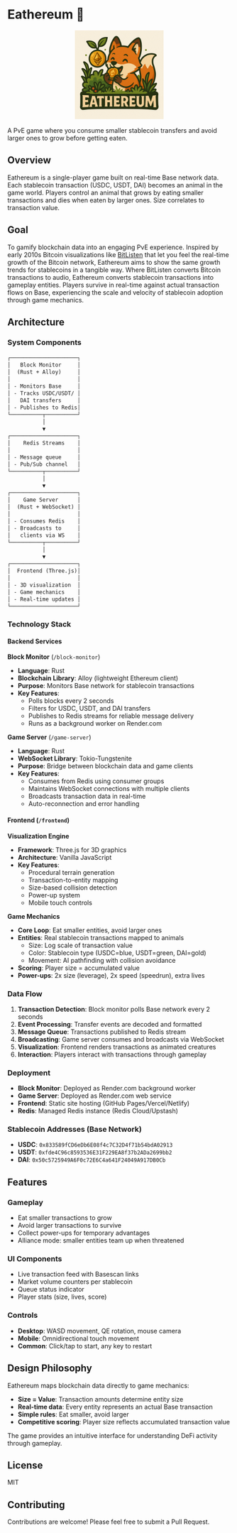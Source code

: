 # Eathereum 🌳

<div align="center">
  <img src="frontend/img/eathereum-logo.png" alt="Eathereum Logo" width="200" />
</div>

A PvE game where you consume smaller stablecoin transfers and avoid larger ones to grow before getting eaten.

## Overview

Eathereum is a single-player game built on real-time Base network data. Each stablecoin transaction (USDC, USDT, DAI) becomes an animal in the game world. Players control an animal that grows by eating smaller transactions and dies when eaten by larger ones. Size correlates to transaction value.

## Goal

To gamify blockchain data into an engaging PvE experience. Inspired by early 2010s Bitcoin visualizations like [BitListen](https://www.bitlisten.com/) that let you feel the real-time growth of the Bitcoin network, Eathereum aims to show the same growth trends for stablecoins in a tangible way. Where BitListen converts Bitcoin transactions to audio, Eathereum converts stablecoin transactions into gameplay entities. Players survive in real-time against actual transaction flows on Base, experiencing the scale and velocity of stablecoin adoption through game mechanics.

## Architecture

### System Components

```
┌─────────────────────┐
│   Block Monitor     │
│  (Rust + Alloy)     │
│                     │
│ - Monitors Base     │
│ - Tracks USDC/USDT/ │
│   DAI transfers     │
│ - Publishes to Redis│
└──────────┬──────────┘
           │
           ▼
┌─────────────────────┐
│    Redis Streams    │
│                     │
│ - Message queue     │
│ - Pub/Sub channel   │
└──────────┬──────────┘
           │
           ▼
┌─────────────────────┐
│    Game Server      │
│  (Rust + WebSocket) │
│                     │
│ - Consumes Redis    │
│ - Broadcasts to     │
│   clients via WS    │
└──────────┬──────────┘
           │
           ▼
┌─────────────────────┐
│  Frontend (Three.js)│
│                     │
│ - 3D visualization  │
│ - Game mechanics    │
│ - Real-time updates │
└─────────────────────┘
```

### Technology Stack

#### Backend Services

**Block Monitor** (`/block-monitor`)
- **Language**: Rust
- **Blockchain Library**: Alloy (lightweight Ethereum client)
- **Purpose**: Monitors Base network for stablecoin transactions
- **Key Features**:
  - Polls blocks every 2 seconds
  - Filters for USDC, USDT, and DAI transfers
  - Publishes to Redis streams for reliable message delivery
  - Runs as a background worker on Render.com

**Game Server** (`/game-server`)
- **Language**: Rust
- **WebSocket Library**: Tokio-Tungstenite
- **Purpose**: Bridge between blockchain data and game clients
- **Key Features**:
  - Consumes from Redis using consumer groups
  - Maintains WebSocket connections with multiple clients
  - Broadcasts transaction data in real-time
  - Auto-reconnection and error handling

#### Frontend (`/frontend`)

**Visualization Engine**
- **Framework**: Three.js for 3D graphics
- **Architecture**: Vanilla JavaScript
- **Key Features**:
  - Procedural terrain generation
  - Transaction-to-entity mapping
  - Size-based collision detection
  - Power-up system
  - Mobile touch controls

**Game Mechanics**
- **Core Loop**: Eat smaller entities, avoid larger ones
- **Entities**: Real stablecoin transactions mapped to animals
  - Size: Log scale of transaction value
  - Color: Stablecoin type (USDC=blue, USDT=green, DAI=gold)
  - Movement: AI pathfinding with collision avoidance
- **Scoring**: Player size = accumulated value
- **Power-ups**: 2x size (leverage), 2x speed (speedrun), extra lives

### Data Flow

1. **Transaction Detection**: Block monitor polls Base network every 2 seconds
2. **Event Processing**: Transfer events are decoded and formatted
3. **Message Queue**: Transactions published to Redis stream
4. **Broadcasting**: Game server consumes and broadcasts via WebSocket
5. **Visualization**: Frontend renders transactions as animated creatures
6. **Interaction**: Players interact with transactions through gameplay

### Deployment

- **Block Monitor**: Deployed as Render.com background worker
- **Game Server**: Deployed as Render.com web service
- **Frontend**: Static site hosting (GitHub Pages/Vercel/Netlify)
- **Redis**: Managed Redis instance (Redis Cloud/Upstash)

### Stablecoin Addresses (Base Network)

- **USDC**: `0x833589fCD6eDb6E08f4c7C32D4f71b54bdA02913`
- **USDT**: `0xfde4C96c8593536E31F229EA8f37b2ADa2699bb2`
- **DAI**: `0x50c5725949A6F0c72E6C4a641F24049A917DB0Cb`

## Features

### Gameplay
- Eat smaller transactions to grow
- Avoid larger transactions to survive
- Collect power-ups for temporary advantages
- Alliance mode: smaller entities team up when threatened

### UI Components
- Live transaction feed with Basescan links
- Market volume counters per stablecoin
- Queue status indicator
- Player stats (size, lives, score)

### Controls
- **Desktop**: WASD movement, QE rotation, mouse camera
- **Mobile**: Omnidirectional touch movement
- **Common**: Click/tap to start, any key to restart

## Design Philosophy

Eathereum maps blockchain data directly to game mechanics:
- **Size = Value**: Transaction amounts determine entity size
- **Real-time data**: Every entity represents an actual Base transaction
- **Simple rules**: Eat smaller, avoid larger
- **Competitive scoring**: Player size reflects accumulated transaction value

The game provides an intuitive interface for understanding DeFi activity through gameplay.

## License

MIT

## Contributing

Contributions are welcome! Please feel free to submit a Pull Request.
